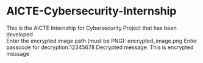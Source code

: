 # AICTE-Cybersecurity-Internship
This is the AICTE Internship for Cybersecurity Project that has been developed<br>
Enter the encrypted image path (must be PNG): encrypted_image.png Enter passcode for decryption:12345678 Decrypted message: This is encrypted message
